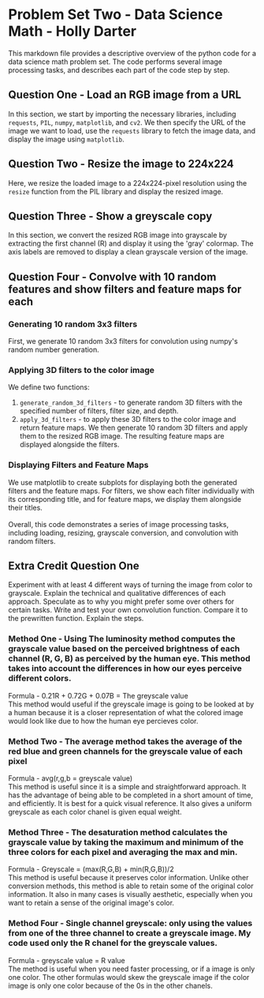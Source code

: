 # Problem Set Two - Data Science Math - Holly Darter
This markdown file provides a descriptive overview of the python code for a data science math problem set. The code performs several image processing tasks, and describes each part of the code step by step. 
## Question One - Load an RGB image from a URL
In this section, we start by importing the necessary libraries, including `requests`, `PIL`, `numpy`, `matplotlib`, and `cv2`. We then specify the URL of the image we want to load, use the `requests` library to fetch the image data, and display the image using `matplotlib`.
## Question Two - Resize the image to 224x224 
Here, we resize the loaded image to a 224x224-pixel resolution using the `resize` function from the PIL library and display the resized image.
## Question Three - Show a greyscale copy
In this section, we convert the resized RGB image into grayscale by extracting the first channel (R) and display it using the 'gray' colormap. The axis labels are removed to display a clean grayscale version of the image.
## Question Four - Convolve with 10 random features and show filters and feature maps for each
### Generating 10 random 3x3 filters
First, we generate 10 random 3x3 filters for convolution using numpy's random number generation.
### Applying 3D filters to the color image
We define two functions:
1. `generate_random_3d_filters` - to generate random 3D filters with the specified number of filters, filter size, and depth.
2. `apply_3d_filters` - to apply these 3D filters to the color image and return feature maps.
We then generate 10 random 3D filters and apply them to the resized RGB image. The resulting feature maps are displayed alongside the filters.
### Displaying Filters and Feature Maps
We use matplotlib to create subplots for displaying both the generated filters and the feature maps. For filters, we show each filter individually with its corresponding title, and for feature maps, we display them alongside their titles.<br>
<br>
Overall, this code demonstrates a series of image processing tasks, including loading, resizing, grayscale conversion, and convolution with random filters.
## Extra Credit Question One 
Experiment with at least 4 different ways of turning the image from color to grayscale. Explain the technical and qualitative differences of each approach. Speculate as to why you might prefer some over others for certain tasks. Write and test your own convolution function. Compare it to the prewritten function. Explain the steps.
### Method One - Using The luminosity method computes the grayscale value based on the perceived brightness of each channel (R, G, B) as perceived by the human eye. This method takes into account the differences in how our eyes perceive different colors.
Formula - 0.21R + 0.72G + 0.07B = The greyscale value <br>
This method would useful if the greyscale image is going to be looked at by a human because it is a closer representation of what the colored image would look like due to how the human eye percieves color. 
### Method Two - The average method takes the average of the red blue and green channels for the greyscale value of each pixel
Formula - avg(r,g,b = greyscale value) <br>
This method is useful since it is a simple and straightforward approach. It has the advantage of being able to be completed in a short amount of time, and efficiently. It is best for a quick visual reference. It also gives a uniform greyscale as each color chanel is given equal weight. 
### Method Three - The desaturation method calculates the grayscale value by taking the maximum and minimum of the three colors for each pixel and averaging the max and min.
Formula - Greyscale = (max(R,G,B) + min(R,G,B))/2 <br>
This method is useful because it preserves color information. Unlike other conversion methods, this method is able to retain some of the original color information. It also in many cases is visually aesthetic, especially when you want to retain a sense of the original image's color. 
### Method Four - Single channel greyscale: only using the values from one of the three channel to create a greyscale image. My code used only the R chanel for the greyscale values. 
Formula - greyscale value = R value <br>
The method is  useful when you need faster processing, or if a image is only one color. The other formulas would skew the greyscale image if the color image is only one color because of the 0s in the other chanels. 
